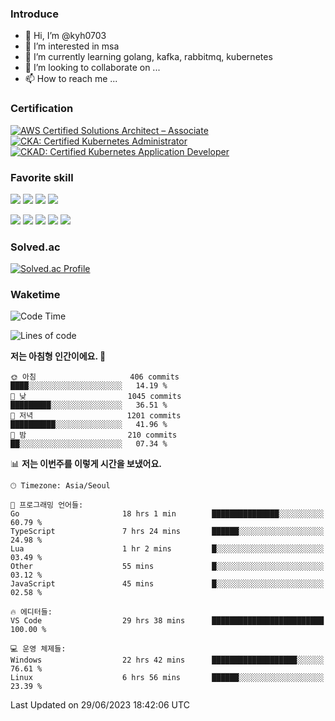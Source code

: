 ### Introduce

<!---
kyh0703/kyh0703 is a ✨ special ✨ repository because its `README.md` (this file) appears on your GitHub profile.
You can click the Preview link to take a look at your changes.
--->

- 👋 Hi, I’m @kyh0703
- 👀 I’m interested in msa
- 🌱 I’m currently learning golang, kafka, rabbitmq, kubernetes
- 💞️ I’m looking to collaborate on ...
- 📫 How to reach me ...

### Certification

<!--START_SECTION:badges-->
[![AWS Certified Solutions Architect – Associate](https://images.credly.com/size/110x110/images/0e284c3f-5164-4b21-8660-0d84737941bc/image.png)](http://www.credly.com/badges/09892086-1381-46b2-bf2d-b67c96fef65f "AWS Certified Solutions Architect – Associate")
[![CKA: Certified Kubernetes Administrator](https://images.credly.com/size/110x110/images/8b8ed108-e77d-4396-ac59-2504583b9d54/cka_from_cncfsite__281_29.png)](http://www.credly.com/badges/fdcd089e-c598-4c77-8383-73de53513b4b "CKA: Certified Kubernetes Administrator")
[![CKAD: Certified Kubernetes Application Developer](https://images.credly.com/size/110x110/images/f88d800c-5261-45c6-9515-0458e31c3e16/ckad_from_cncfsite.png)](http://www.credly.com/badges/d01db81e-fc4f-489b-bd4f-3439d9fe33aa "CKAD: Certified Kubernetes Application Developer")
<!--END_SECTION:badges-->

### Favorite skill

<img src="https://img.shields.io/badge/C-000000?style=flat&logo=c&logoColor=A8B9CC" /> <img src="https://img.shields.io/badge/C++-000000?style=flat&logo=c%2B%2B&logoColor=00599C" /> <img src="https://img.shields.io/badge/Go-000000?style=flat&logo=go&logoColor=00ADD8" /> <img src="https://img.shields.io/badge/nodejs-000000?style=flat&logo=node.js&logoColor=A8B9CC" />

<img src="https://img.shields.io/badge/Docker-000000?style=flat&logo=docker&logoColor=2496ED"/> <img src="https://img.shields.io/badge/Kubernetes-000000?style=flat&logo=kubernetes&logoColor=326CE5"/> <img src="https://img.shields.io/badge/rancher-000000?style=flat&logo=rancher&logoColor=0075A8"/> <img src="https://img.shields.io/badge/harbor-000000?style=flat&logo=harbor&logoColor=60B932"/> <img src="https://img.shields.io/badge/ceph-000000?style=flat&logo=ceph&logoColor=EF5C55"/>

### Solved.ac

[![Solved.ac Profile](http://mazassumnida.wtf/api/generate_badge?boj=kyh0703)](https://solved.ac/kyh0703)

### Waketime

<!--START_SECTION:waka-->
![Code Time](http://img.shields.io/badge/Code%20Time-2%2C072%20hrs%2041%20mins-blue)

![Lines of code](https://img.shields.io/badge/%EC%A0%80%EB%8A%94%20%EC%97%AC%ED%83%9C%EA%B9%8C%EC%A7%80%20-7.0%20million%20%EC%A4%84%EC%9D%98%20%EC%BD%94%EB%93%9C%EB%A5%BC%20%EC%9E%91%EC%84%B1%ED%96%88%EC%96%B4%EC%9A%94.-blue)

**저는 아침형 인간이에요. 🐤** 

```text
🌞 아침                     406 commits         ████░░░░░░░░░░░░░░░░░░░░░   14.19 % 
🌆 낮　                     1045 commits        █████████░░░░░░░░░░░░░░░░   36.51 % 
🌃 저녁                     1201 commits        ██████████░░░░░░░░░░░░░░░   41.96 % 
🌙 밤　                     210 commits         ██░░░░░░░░░░░░░░░░░░░░░░░   07.34 % 
```


📊 **저는 이번주를 이렇게 시간을 보냈어요.** 

```text
🕑︎ Timezone: Asia/Seoul

💬 프로그래밍 언어들: 
Go                       18 hrs 1 min        ███████████████░░░░░░░░░░   60.79 % 
TypeScript               7 hrs 24 mins       ██████░░░░░░░░░░░░░░░░░░░   24.98 % 
Lua                      1 hr 2 mins         █░░░░░░░░░░░░░░░░░░░░░░░░   03.49 % 
Other                    55 mins             █░░░░░░░░░░░░░░░░░░░░░░░░   03.12 % 
JavaScript               45 mins             █░░░░░░░░░░░░░░░░░░░░░░░░   02.58 % 

🔥 에디터들: 
VS Code                  29 hrs 38 mins      █████████████████████████   100.00 % 

💻 운영 체제들: 
Windows                  22 hrs 42 mins      ███████████████████░░░░░░   76.61 % 
Linux                    6 hrs 56 mins       ██████░░░░░░░░░░░░░░░░░░░   23.39 % 
```


 Last Updated on 29/06/2023 18:42:06 UTC
<!--END_SECTION:waka-->
